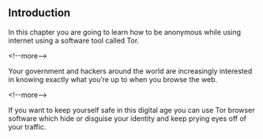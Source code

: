 
## Introduction

In this chapter you are going to learn how to be anonymous while using internet using a software tool called Tor.

&lt;!--more--&gt;

Your government and hackers around the world are increasingly interested in knowing exactly what you’re up to when you browse the web.

&lt;!--more--&gt;

If you want to keep yourself safe in this digital age you can use Tor browser software which hide or disguise your identity and keep prying eyes off of your traffic.
